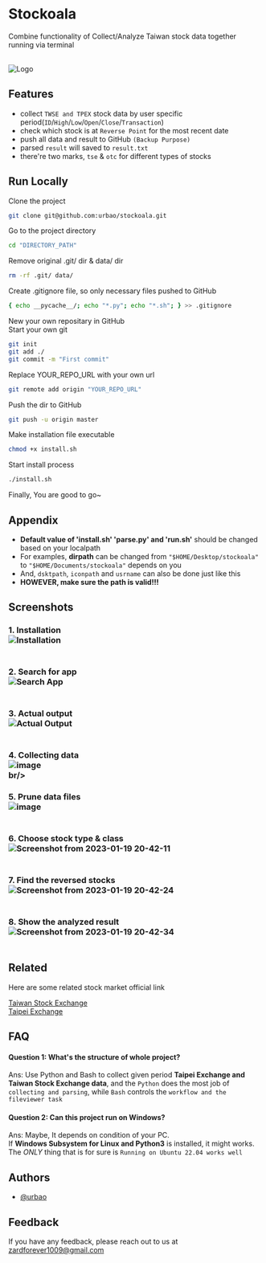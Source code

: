 
# Stockoala

Combine functionality of Collect/Analyze Taiwan stock data together running via terminal<br/><br/>

![Logo](https://cdn-icons-png.flaticon.com/128/424/424783.png)

## Features

- collect `TWSE and TPEX` stock data by user specific period(`ID`/`High`/`Low`/`Open`/`Close`/`Transaction`)
- check which stock is at `Reverse Point` for the most recent date
- push all data and result to GitHub `(Backup Purpose)`
- parsed `result` will saved to `result.txt`
- there're two marks, `tse` & `otc` for different types of stocks

## Run Locally

Clone the project
```bash
git clone git@github.com:urbao/stockoala.git
```

Go to the project directory
```bash
cd "DIRECTORY_PATH"
```

Remove original .git/ dir & data/ dir
```bash
rm -rf .git/ data/
```

Create .gitignore file, so only necessary files pushed to GitHub
```bash
{ echo __pycache__/; echo "*.py"; echo "*.sh"; } >> .gitignore
```

New your own repositary in GitHub<br/>
Start your own git
```bash
git init
git add ./
git commit -m "First commit"
```

Replace YOUR_REPO_URL with your own url
```bash
git remote add origin "YOUR_REPO_URL"
```

Push the dir to GitHub
```bash
git push -u origin master
```

Make installation file executable
```bash
chmod +x install.sh
```

Start install process
```bash
./install.sh
```

Finally, You are good to go~<br/>


## Appendix

- **Default value  of 'install.sh' 'parse.py' and 'run.sh'** should be changed based on your localpath<br/>
- For examples, **dirpath** can be changed from `"$HOME/Desktop/stockoala"` to `"$HOME/Documents/stockoala"` depends on you<br/>
- And, `dsktpath`, `iconpath` and `usrname` can also be done just like this<br/>
- **HOWEVER, make sure the path is valid!!!**
## Screenshots

### 1. Installation<br/>![Installation](https://user-images.githubusercontent.com/87600155/211139578-d6650af4-8c76-46c8-8f62-8a603096c097.png)<br/><br/>
### 2. Search for app<br/>![Search App](https://user-images.githubusercontent.com/87600155/211139605-443c359e-eb6d-4e97-a207-3a05a8efff66.png)<br/><br/>
### 3. Actual output<br/>![Actual Output](https://user-images.githubusercontent.com/87600155/211139636-07cf3359-9097-45ad-b7fb-7534bf4213ae.png)<br/><br/>
### 4. Collecting data<br/>![image](https://user-images.githubusercontent.com/87600155/211968676-73bde77f-02ca-4cb5-a7b3-24051d969979.png)<br/>br/>
### 5. Prune data files<br/>![image](https://user-images.githubusercontent.com/87600155/211968821-14dd52b7-259d-491a-b32e-3efedf02e1c6.png)<br/><br/>
### 6. Choose stock type & class<br/>![Screenshot from 2023-01-19 20-42-11](https://user-images.githubusercontent.com/87600155/213446443-563be4df-7ea7-446b-b45a-f3d274f1cf29.png)<br/><br/>
### 7. Find the reversed stocks<br/>![Screenshot from 2023-01-19 20-42-24](https://user-images.githubusercontent.com/87600155/213446549-848a4b4b-e978-4374-aba9-984677d506db.png)<br/><br/>

### 8. Show the analyzed result<br/>![Screenshot from 2023-01-19 20-42-34](https://user-images.githubusercontent.com/87600155/213446559-2c09321a-6de0-46a3-bcb5-a03f686c739b.png)<br/><br/>




## Related

Here are some related stock market official link

[Taiwan Stock Exchange](https://www.twse.com.tw/zh/page/trading/exchange/STOCK_DAY.html)<br/>
[Taipei Exchange](https://www.tpex.org.tw/web/stock/aftertrading/daily_trading_info/st43.php?l=zh-tw)<br/>

## FAQ

#### Question 1: What's the structure of whole project?<br/>

Ans: Use Python and Bash to collect given period **Taipei Exchange and Taiwan Stock Exchange data**, and the `Python` does the most job of `collecting and parsing`, while `Bash` controls the `workflow and the fileviewer task`<br/>
#### Question 2: Can this project run on Windows?<br/>

Ans: Maybe, It depends on condition of your PC.<br/> If **Windows Subsystem for Linux and Python3** is installed, it might works. The *ONLY* thing that is for sure is `Running on Ubuntu 22.04 works well`<br/> 

## Authors

- [@urbao](https://www.github.com/urbao)


## Feedback

If you have any feedback, please reach out to us at zardforever1009@gmail.com

